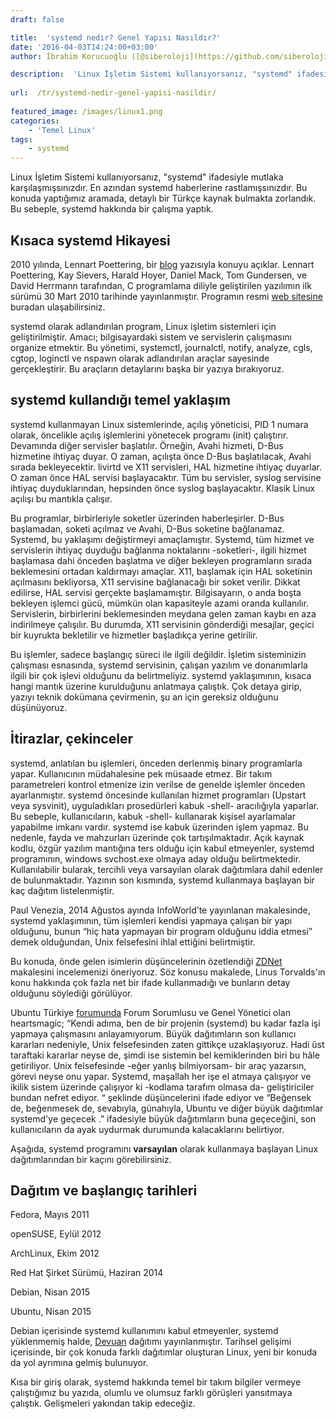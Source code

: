 ```yaml
---
draft: false

title:  'systemd nedir? Genel Yapısı Nasıldır?'
date: '2016-04-03T14:24:00+03:00'
author: İbrahim Korucuoğlu ([@siberoloji](https://github.com/siberoloji))

description:  'Linux İşletim Sistemi kullanıyorsanız, "systemd" ifadesiyle mutlaka karşılaşmışsınızdır. En azından systemd haberlerine rastlamışsınızdır. Bu konuda yaptığımız aramada, detaylı bir Türkçe kaynak bulmakta zorlandık. Bu sebeple, systemd hakkında bir çalışma yaptık.' 
 
url:  /tr/systemd-nedir-genel-yapisi-nasildir/
 
featured_image: /images/linux1.png
categories:
    - 'Temel Linux'
tags:
    - systemd
---
```



Linux İşletim Sistemi kullanıyorsanız, "systemd" ifadesiyle mutlaka karşılaşmışsınızdır. En azından systemd haberlerine rastlamışsınızdır. Bu konuda yaptığımız aramada, detaylı bir Türkçe kaynak bulmakta zorlandık. Bu sebeple, systemd hakkında bir çalışma yaptık.



## Kısaca systemd Hikayesi



2010 yılında, Lennart Poettering, bir <a href="http://0pointer.de/blog/projects/systemd.html" target="_blank" rel="noreferrer noopener">blog</a> yazısıyla konuyu açıklar.  Lennart Poettering, Kay Sievers, Harald Hoyer, Daniel Mack, Tom Gundersen, ve David Herrmann tarafından, C programlama diliyle geliştirilen yazılımın ilk sürümü 30 Mart  2010 tarihinde yayınlanmıştır. Programın resmi <a href="http://www.freedesktop.org/wiki/" target="_blank" rel="noreferrer noopener">web sitesine</a> buradan ulaşabilirsiniz.



systemd olarak adlandırılan program, Linux işletim sistemleri için geliştirilmiştir. Amacı; bilgisayardaki sistem ve servislerin çalışmasını organize etmektir. Bu yönetimi, systemctl, journalctl, notify, analyze, cgls, cgtop, loginctl ve nspawn olarak adlandırılan araçlar sayesinde gerçekleştirir. Bu araçların detaylarını başka bir yazıya bırakıyoruz.



## systemd kullandığı temel yaklaşım



systemd kullanmayan Linux sistemlerinde, açılış yöneticisi, PID 1 numara olarak, öncelikle açılış işlemlerini yönetecek programı (init) çalıştırır. Devamında diğer servisler başlatılır. Örneğin, Avahi hizmeti, D-Bus hizmetine ihtiyaç duyar. O zaman, açılışta önce D-Bus başlatılacak, Avahi sırada bekleyecektir. livirtd ve X11 servisleri, HAL hizmetine ihtiyaç duyarlar. O zaman önce HAL servisi başlayacaktır. Tüm bu servisler, syslog servisine ihtiyaç duyduklarından, hepsinden önce syslog başlayacaktır. Klasik Linux açılışı bu mantıkla çalışır.



Bu programlar, birbirleriyle soketler üzerinden haberleşirler. D-Bus başlamadan, soketi açılmaz ve Avahi, D-Bus soketine bağlanamaz. Systemd, bu yaklaşımı değiştirmeyi amaçlamıştır. Systemd, tüm hizmet ve servislerin ihtiyaç duyduğu bağlanma noktalarını -soketleri-, ilgili hizmet başlamasa dahi önceden başlatma ve diğer bekleyen programların sırada beklemesini ortadan kaldırmayı amaçlar.  X11,  başlamak için HAL  soketinin açılmasını bekliyorsa, X11 servisine bağlanacağı bir soket verilir. Dikkat edilirse, HAL servisi gerçekte başlamamıştır.  Bilgisayarın, o anda boşta bekleyen işlemci gücü, mümkün olan kapasiteyle azami oranda kullanılır. Servislerin, birbirlerini beklemesinden meydana gelen zaman kaybı en aza indirilmeye çalışılır. Bu durumda, X11 servisinin gönderdiği mesajlar, geçici bir kuyrukta bekletilir ve hizmetler başladıkça yerine getirilir.



Bu işlemler, sadece başlangıç süreci ile ilgili değildir. İşletim sisteminizin çalışması esnasında, systemd servisinin, çalışan yazılım ve donanımlarla ilgili bir çok işlevi olduğunu da belirtmeliyiz. systemd yaklaşımının, kısaca hangi mantık üzerine kurulduğunu anlatmaya çalıştık. Çok detaya girip, yazıyı teknik dokümana çevirmenin, şu an için gereksiz olduğunu düşünüyoruz.



## İtirazlar, çekinceler



systemd, anlatılan bu işlemleri, önceden derlenmiş binary programlarla yapar. Kullanıcının müdahalesine pek müsaade etmez. Bir takım parametreleri kontrol etmenize izin verilse de genelde işlemler önceden ayarlanmıştır. systemd öncesinde kullanılan hizmet programları (Upstart veya sysvinit), uyguladıkları prosedürleri kabuk -shell- aracılığıyla yaparlar. Bu sebeple, kullanıcıların, kabuk -shell- kullanarak kişisel ayarlamalar yapabilme imkanı vardır. systemd ise kabuk üzerinden işlem yapmaz. Bu nedenle, fayda ve mahzurları üzerinde çok tartışılmaktadır. Açık kaynak kodlu, özgür yazılım mantığına ters olduğu için kabul etmeyenler, systemd programının, windows svchost.exe olmaya aday olduğu belirtmektedir. Kullanılabilir bularak, tercihli veya varsayılan olarak dağıtımlara dahil edenler de bulunmaktadır. Yazının son kısmında, systemd kullanmaya başlayan bir kaç dağıtım listelenmiştir.



Paul Venezia, 2014 Ağustos ayında InfoWorld’te yayınlanan makalesinde, systemd yaklaşımının, tüm işlemleri kendisi yapmaya çalışan bir yapı olduğunu, bunun “hiç hata yapmayan bir program olduğunu iddia etmesi” demek olduğundan, Unix felsefesini ihlal ettiğini belirtmiştir.



Bu konuda, önde gelen isimlerin düşüncelerinin özetlendiği <a href="http://www.zdnet.com/article/linus-torvalds-and-others-on-linuxs-systemd/" target="_blank" rel="noreferrer noopener">ZDNet</a> makalesini incelemenizi öneriyoruz. Söz konusu makalede, Linus Torvalds'ın konu hakkında çok fazla net bir ifade kullanmadığı ve bunların detay olduğunu söylediği görülüyor.



Ubuntu Türkiye <a href="https://forum.ubuntu-tr.net/index.php?topic=45368.5" target="_blank" rel="noreferrer noopener">forumunda</a> Forum Sorumlusu ve Genel Yönetici olan heartsmagic; “Kendi adıma, ben de bir projenin (systemd) bu kadar fazla işi yapmaya çalışmasını anlayamıyorum. Büyük dağıtımların son kullanıcı kararları nedeniyle, Unix felsefesinden zaten gittikçe uzaklaşıyoruz. Hadi üst taraftaki kararlar neyse de, şimdi ise sistemin bel kemiklerinden biri bu hâle getiriliyor. Unix felsefesinde -eğer yanlış bilmiyorsam- bir araç yazarsın, görevi neyse onu yapar. Systemd, maşallah her işe el atmaya çalışıyor ve ikilik sistem üzerinde çalışıyor ki -kodlama tarafım olmasa da- geliştiriciler bundan nefret ediyor. “ şeklinde düşüncelerini ifade ediyor ve “Beğensek de, beğenmesek de, sevabıyla, günahıyla, Ubuntu ve diğer büyük dağıtımlar systemd'ye geçecek .” ifadesiyle büyük dağıtımların buna geçeceğini, son kullanıcıların da ayak uydurmak durumunda kalacaklarını belirtiyor.



Aşağıda, systemd programını **varsayılan** olarak kullanmaya başlayan Linux dağıtımlarından bir kaçını görebilirsiniz.



## Dağıtım ve başlangıç tarihleri



Fedora, Mayıs 2011



openSUSE, Eylül 2012



ArchLinux, Ekim 2012



Red Hat Şirket Sürümü, Haziran 2014



Debian, Nisan 2015



Ubuntu, Nisan 2015



Debian içerisinde systemd kullanımını kabul etmeyenler, systemd yüklenmemiş halde, <a href="https://devuan.org/">Devuan</a> dağıtımı yayınlanmıştır. Tarihsel gelişimi içerisinde, bir çok konuda farklı dağıtımlar oluşturan Linux, yeni bir konuda da yol ayrımına gelmiş bulunuyor.



Kısa bir giriş olarak, systemd hakkında temel bir takım bilgiler vermeye çalıştığımız bu yazıda, olumlu ve olumsuz farklı görüşleri yansıtmaya çalıştık. Gelişmeleri yakından takip edeceğiz.
